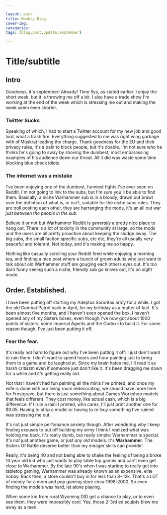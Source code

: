 ```yaml
---

layout: post
title: Weekly Blog
cover-img:
categories:
tags: [blog,post,update,September]

---
```


# Title/subtitle

## Intro

Goodness, it's september! Already! Time flys, as stated earlier. I enjoy the short week, but it is throwing me off a bit. I also have a trade show I'm working at the end of the week which is stressing me out and making the week seem even shorter. 

### Twitter Sucks

Speaking of which, I had to start a Twitter account for my new job and good lord, what a trash fire. Everything suggested to me was right wing garbage with ol'Muskrat leading the charge. Thank goodness for the EU and their privacy rules, it's a pain to block people, but it's doable. I'm not sure who he thinks he's going to sway by shoving the dumbest, most embarassing examples of his audience down our throat. All it did was waste some time blocking blue check idiots. 

### The internet was a mistake

I've been enjoying one of the dumbest, funniest fights I've ever seen on Reddit. I'm not going to link to the subs, but I'm sure you'll be able to find them. Basically, a niche Warhammer sub is in a bloody, drawn out brawl over the defintion of what is, or isn't, suitable for the niche subs rules. They are troll posting each other, they are harranging the mods, it's an all out war *just between the people in the sub.* 

Believe it or not but Warhammer Reddit is *generally* a pretty nice place to hang out. There is a lot of toxicity in the community at large, so the mods and the users are all pretty proactive about keeping the sludge away. The big subs, the small faction specific subs, etc etc, they're all usually very peaceful and tolerant. Not today, and it's making me so happy. 

Nothing like casually scrolling your Reddit feed while enjoying a morning tea, and finding a nice post where a bunch of grown adults who just want to talk about old Warhammer stuff are gouging each others eyes out. It's too darn funny seeing such a niche, friendly sub go knives out, it's on sight mode. 

## Order. Established. 

I have been putting off starting my Adeptus Sororitas army for a while. I got the old Combat Patrol back in April, for my birthday as a matter of fact. It's been almost five months, and I haven't even opened the box. I haven't opened any of my Sisters boxes, even though I've now got about 1000 points of sisters, some Imperial Agents and the Codexii to build it. For some reason though, I've just been putting it off. 

### Fear the fear. 

It's really not hard to figure out why I've been putting it off: I just don't want to ruin them. I don't want to spend hours and hour painting just to bring them to a game and be laughed at. Since my brain hates me, I'll read it as harsh critiszm even if someone just don't like it. It's been dragging me down for a while and it's getting really old. 

Not that I haven't had fun painting all the minis I've printed, and once my wife is done with our living room redecorating, we should have more time for Frostgrave, but there is just something about Games Workshop models that feels different. They cost money, like actual cash, which is a big difference. If I ruin a mini I printed, who cares, I'll just print another one for $0.05. Having to strip a model or having to re-buy something I've ruined was stressing me out. 

It's not just simple perfomance anxiety though. After wondering why I keep finding excuses to put off building my army I think I realized what was holding me back. It's really dumb, but really simple: Warhammer is special. It's *not* just another game, or just *any old* models. It's **Warhammer**. The Sisters Of Battle deserve better than my meager skills can provide! 

Really, it's being 40 and not being able to shake the feeling of being a broke 13 year old kid who just wants to play table top games and can't even get close to Warhammer. By the late 90's when I was starting to really get into tabletop gaming, Warhammer was already known as an expensive, elite hobby. Back then, a store couldn't buy in for less than $8-$12k. That's a LOT of money for a mom and pop gaming store circa 1998-2000. So even finding the models was hard, let alone playing. 

When some kid from rural Wyoming DID get a chance to play, or to even see them, they were impossibly cool. Yes, those 2-3rd ed sculpts blew me away as a teen. 